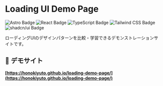 # Loading UI Demo Page

![Astro Badge](https://img.shields.io/badge/Astro-BC52EE?logo=astro&logoColor=fff&style=flat)
![React Badge](https://img.shields.io/badge/React-61DAFB?logo=react&logoColor=fff&style=flat)
![TypeScript Badge](https://img.shields.io/badge/TypeScript-3178C6?logo=typescript&logoColor=fff&style=flat)
![Tailwind CSS Badge](https://img.shields.io/badge/Tailwind%20CSS-06B6D4?logo=tailwindcss&logoColor=fff&style=flat)
![shadcn/ui Badge](https://img.shields.io/badge/shadcn%2Fui-000?logo=shadcnui&logoColor=fff&style=flat)

ローディングUIのデザインパターンを比較・学習できるデモンストレーションサイトです。

## 🚀 デモサイト

**[https://honokiyuto.github.io/loading-demo-page/](https://honokiyuto.github.io/loading-demo-page/)**
